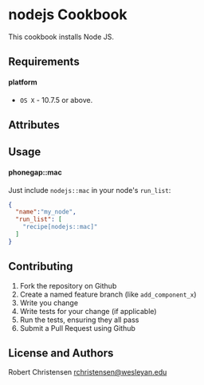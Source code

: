 nodejs Cookbook
=========================
This cookbook installs Node JS.

Requirements
------------
#### platform
- `OS X` - 10.7.5 or above.

Attributes
----------

Usage
-----
#### phonegap::mac

Just include `nodejs::mac` in your node's `run_list`:

```json
{
  "name":"my_node",
  "run_list": [
    "recipe[nodejs::mac]"
  ]
}
```

Contributing
------------

1. Fork the repository on Github
2. Create a named feature branch (like `add_component_x`)
3. Write you change
4. Write tests for your change (if applicable)
5. Run the tests, ensuring they all pass
6. Submit a Pull Request using Github

License and Authors
-------------------
Robert Christensen <rchristensen@wesleyan.edu>

